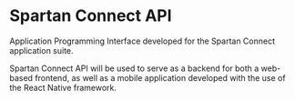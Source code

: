 # Spartan Connect API
 Application Programming Interface developed for the Spartan Connect application suite.

 Spartan Connect API will be used to serve as a backend for both a web-based frontend, as well as a mobile application developed with the use of the React Native framework.



